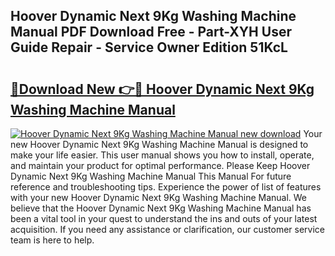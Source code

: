 ## Hoover Dynamic Next 9Kg Washing Machine Manual PDF Download Free - Part-XYH User Guide Repair - Service Owner Edition 51KcL

# <h2><a href="http://cf13790.oget.top/?id=Hoover+Dynamic+Next+9Kg+Washing+Machine+Manual">🔗Download New 👉🔴 Hoover Dynamic Next 9Kg Washing Machine Manual</a></h2>

[![Hoover Dynamic Next 9Kg Washing Machine Manual new download](https://i.imgur.com/5g1atiW.png)](http://cf13790.oget.top/?id=Hoover+Dynamic+Next+9Kg+Washing+Machine+Manual)
Your new Hoover Dynamic Next 9Kg Washing Machine Manual is designed to make your life easier. This user manual shows you how to install, operate, and maintain your product for optimal performance. Please Keep Hoover Dynamic Next 9Kg Washing Machine Manual This Manual For future reference and troubleshooting tips. Experience the power of list of features with your new Hoover Dynamic Next 9Kg Washing Machine Manual. We believe that the Hoover Dynamic Next 9Kg Washing Machine Manual has been a vital tool in your quest to understand the ins and outs of your latest acquisition. If you need any assistance or clarification, our customer service team is here to help.
